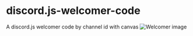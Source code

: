 # discord.js-welcomer-code
A discord.js welcomer code by channel id with canvas
![Welcomer image](https://cdn.discordapp.com/attachments/721361127342211162/745319291724759090/welcome.png)
